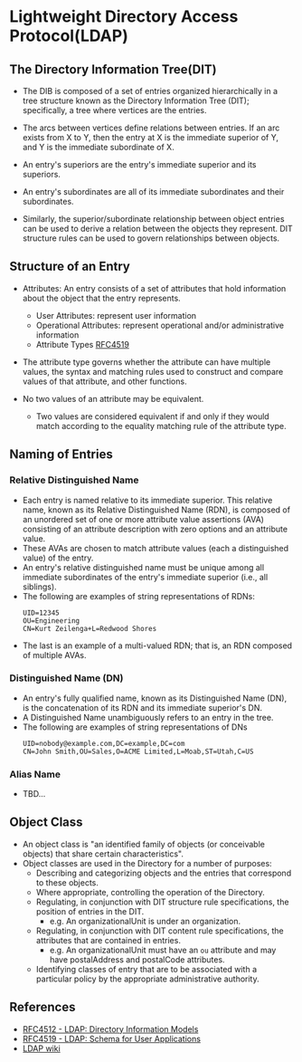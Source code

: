 # Lightweight Directory Access Protocol(LDAP)

## The Directory Information Tree(DIT)
* The DIB is composed of a set of entries organized hierarchically in a tree structure known as the Directory Information Tree (DIT); specifically, a tree where vertices are the entries.

* The arcs between vertices define relations between entries.  If an arc exists from X to Y, then the entry at X is the immediate superior of Y, and Y is the immediate subordinate of X.  
* An entry's superiors are the entry's immediate superior and its superiors.
* An entry's subordinates are all of its immediate subordinates and their subordinates.

* Similarly, the superior/subordinate relationship between object entries can be used to derive a relation between the objects they represent.  DIT structure rules can be used to govern relationships between objects.

## Structure of an Entry
* Attributes: An entry consists of a set of attributes that hold information about the object that the entry represents.
	* User Attributes: represent user information
	* Operational Attributes: represent operational and/or administrative information
	* Attribute Types [RFC4519](https://tools.ietf.org/html/rfc4519)	

* The attribute type governs whether the attribute can have multiple values, the syntax and matching rules used to construct and compare values of that attribute, and other functions. 

* No two values of an attribute may be equivalent.  
	* Two values are considered equivalent if and only if they would match according to the equality matching rule of the attribute type.

## Naming of Entries
### Relative Distinguished Name
* Each entry is named relative to its immediate superior.  This relative name, known as its Relative Distinguished Name (RDN), is composed of an unordered set of one or more attribute value assertions (AVA) consisting of an attribute description with zero options and an attribute value.  
* These AVAs are chosen to match attribute values (each a distinguished value) of the entry.
* An entry's relative distinguished name must be unique among all immediate subordinates of the entry's immediate superior (i.e., all siblings).
* The following are examples of string representations of RDNs:
	```
	UID=12345
	OU=Engineering
	CN=Kurt Zeilenga+L=Redwood Shores
	```
* The last is an example of a multi-valued RDN; that is, an RDN composed of multiple AVAs.

### Distinguished Name (DN)
* An entry's fully qualified name, known as its Distinguished Name (DN), is the concatenation of its RDN and its immediate superior's DN.  
* A Distinguished Name unambiguously refers to an entry in the tree.  
* The following are examples of string representations of DNs
	```
	UID=nobody@example.com,DC=example,DC=com
	CN=John Smith,OU=Sales,O=ACME Limited,L=Moab,ST=Utah,C=US
	```
      
### Alias Name
* TBD...

## Object Class
* An object class is "an identified family of objects (or conceivable objects) that share certain characteristics".
* Object classes are used in the Directory for a number of purposes:
	* Describing and categorizing objects and the entries that correspond to these objects.
	* Where appropriate, controlling the operation of the Directory.
	* Regulating, in conjunction with DIT structure rule specifications, the position of entries in the DIT.
		* e.g. An organizationalUnit is under an organization.
	* Regulating, in conjunction with DIT content rule specifications, the attributes that are contained in entries.
		* e.g. An organizationalUnit must have an `ou` attribute and may have postalAddress and postalCode attributes.
	* Identifying classes of entry that are to be associated with a particular policy by the appropriate administrative authority.

## References
* [RFC4512 - LDAP: Directory Information Models](https://tools.ietf.org/html/rfc4512)
* [RFC4519 - LDAP: Schema for User Applications](https://tools.ietf.org/html/rfc4519)
* [LDAP wiki](https://ldapwiki.com/wiki/Main)
